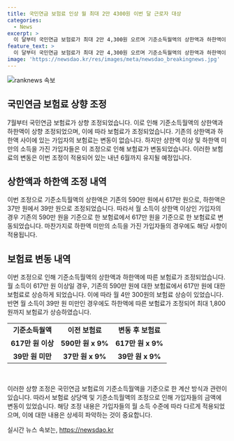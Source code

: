 ```yaml
---
title: 국민연금 보험료 인상 월 최대 2만 4300원 이번 달 근로자 대상
categories:
  - News
excerpt: >
  이 달부터 국민연금 보험료가 최대 2만 4,300원 오르며 기준소득월액의 상한액과 하한액이 상향 조정되었습니다. 상한액은 617만 원, 하한액은 39만 원으로 올랐는데, 이에 따라 월 소득이 617만 원 이상인 경우 보험료는 55만 5,300원으로 오르고, 39만 원 미만인 경우 최대 1,800원 인상됩니다. 그러나 기존 상한액과 새 하한액 사이에 있는 가입자의 보험료는 변동이 없으며, 이 조정은 내년 6월까지 유지됩니다. (150자)
feature_text: >
  이 달부터 국민연금 보험료가 최대 2만 4,300원 오르며 기준소득월액의 상한액과 하한액이 상향 조정되었습니다. 상한액은 617만 원, 하한액은 39만 원으로 올랐는데, 이에 따라 월 소득이 617만 원 이상인 경우 보험료는 55만 5,300원으로 오르고, 39만 원 미만인 경우 최대 1,800원 인상됩니다. 그러나 기존 상한액과 새 하한액 사이에 있는 가입자의 보험료는 변동이 없으며, 이 조정은 내년 6월까지 유지됩니다. (150자)
image: 'https://newsdao.kr/res/images/meta/newsdao_breakingnews.jpg'
---
```


<p><img src="https://newsdao.kr/res/images/meta/newsdao_breakingnews.jpg" alt="ranknews 속보" /></p>

<h2 data-ke-size="size26">국민연금 보험료 상향 조정</h2>

<p data-ke-size="size16">7월부터 국민연금 보험료가 상향 조정되었습니다. 이로 인해 기준소득월액의 상한액과 하한액이 상향 조정되었으며, 이에 따라 보험료가 조정되었습니다. 기존의 상한액과 하한액 사이에 있는 가입자의 보험료는 변동이 없습니다. 하지만 상한액 이상 및 하한액 미만의 소득을 가진 가입자들은 이 조정으로 인해 보험료가 변동되었습니다. 이러한 보험료의 변동은 이번 조정이 적용되어 있는 내년 6월까지 유지될 예정입니다.</p>

<h2 data-ke-size="size26">상한액과 하한액 조정 내역</h2>

<p data-ke-size="size16">이번 조정으로 기준소득월액의 상한액은 기존의 590만 원에서 617만 원으로, 하한액은 37만 원에서 39만 원으로 조정되었습니다. 따라서 월 소득이 상한액 이상인 가입자의 경우 기존의 590만 원을 기준으로 한 보험료에서 617만 원을 기준으로 한 보험료로 변동되었습니다. 마찬가지로 하한액 미만의 소득을 가진 가입자들의 경우에도 해당 사항이 적용됩니다.</p>

<h2 data-ke-size="size26">보험료 변동 내역</h2>

<p data-ke-size="size16">이번 조정으로 인해 기준소득월액의 상한액과 하한액에 따른 보험료가 조정되었습니다. 월 소득이 617만 원 이상일 경우, 기존의 590만 원에 대한 보험료에서 617만 원에 대한 보험료로 상승하게 되었습니다. 이에 따라 월 4만 300원의 보험료 상승이 있었습니다. 반면 월 소득이 39만 원 미만인 경우에도 하한액에 따른 보험료가 조정되어 최대 1,800원까지 보험료가 상승하였습니다.</p>

<table>
   <tbody>
      <tr>
         <td style="text-align: center; height: 17px;"><b>기준소득월액</b></td>
         <td style="text-align: center; height: 17px;"><b>이전 보험료</b></td>
         <td style="text-align: center; height: 17px;"><b>변동 후 보험료</b></td>
      </tr>
      <tr>
         <td style="text-align: center; height: 17px;"><b>617만 원 이상</b></td>
         <td style="text-align: center; height: 17px;"><b>590만 원 x 9%</b></td>
         <td style="text-align: center; height: 17px;"><b>617만 원 x 9%</b></td>
      </tr>
      <tr>
         <td style="text-align: center; height: 17px;"><b>39만 원 미만</b></td>
         <td style="text-align: center; height: 17px;"><b>37만 원 x 9%</b></td>
         <td style="text-align: center; height: 17px;"><b>39만 원 x 9%</b></td>
      </tr>
   </tbody>
</table>

<p data-ke-size="size16">&nbsp;</p>

<p data-ke-size="size16">이러한 상향 조정은 국민연금 보험료의 기준소득월액을 기준으로 한 계산 방식과 관련이 있습니다. 따라서 보험료 상당액 및 기준소득월액의 조정으로 인해 가입자들의 금액에 변동이 있었습니다. 해당 조정 내용은 가입자들의 월 소득 수준에 따라 다르게 적용되었으며, 이에 대한 내용은 상세히 파악하는 것이 중요합니다.</p>
실시간 뉴스 속보는, <a href="https://newsdao.kr" rel="dofollow">https://newsdao.kr</a>


